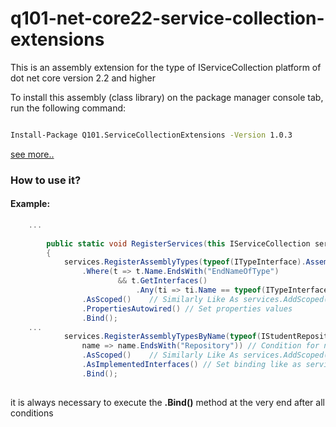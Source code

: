 # q101-net-core22-service-collection-extensions

This is an assembly extension for the type of IServiceCollection platform of dot net core version 2.2 and higher

 To install this assembly (class library) on the package manager console tab, run the following command:
```bash

Install-Package Q101.ServiceCollectionExtensions -Version 1.0.3

```

[see more..](https://www.nuget.org/packages/Q101.ServiceCollectionExtensions "")

### How to use it?

#### Example:

```cs
    ...
    
        public static void RegisterServices(this IServiceCollection services)
        {
            services.RegisterAssemblyTypes(typeof(ITypeInterface).Assembly)
                .Where(t => t.Name.EndsWith("EndNameOfType") 
                        && t.GetInterfaces()
                            .Any(ti => ti.Name == typeof(ITypeInterface).Name))
                .AsScoped()    // Similarly Like As services.AddScoped(T1, T2)
                .PropertiesAutowired() // Set properties values                
                .Bind();        
    ...
            services.RegisterAssemblyTypesByName(typeof(IStudentRepository).Assembly,
                name => name.EndsWith("Repository")) // Condition for name of type
                .AsScoped()    // Similarly Like As services.AddScoped(T1, T2)
                .AsImplementedInterfaces() // Set binding like as services.AddScoped<IRepository, Repository>();                
                .Bind();
     

```



it is always necessary to execute the **.Bind()** method at the very end after all conditions
